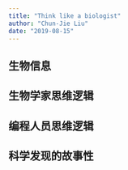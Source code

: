 ```yaml
---
title: "Think like a biologist"
author: "Chun-Jie Liu"
date: "2019-08-15"
---
```


## 生物信息

## 生物学家思维逻辑

## 编程人员思维逻辑

## 科学发现的故事性


